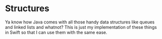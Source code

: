 # Structures
Ya know how Java comes with all those handy data structures like queues and linked lists and whatnot? 
This is just my implementation of these things in Swift so that I can use them with the same ease.
